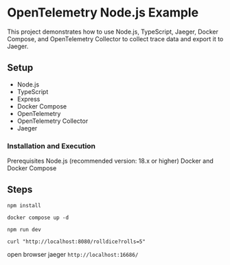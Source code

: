 # OpenTelemetry Node.js Example

This project demonstrates how to use Node.js, TypeScript, Jaeger, Docker Compose, and OpenTelemetry Collector to collect trace data and export it to Jaeger.

## Setup

- Node.js
- TypeScript
- Express
- Docker Compose
- OpenTelemetry
- OpenTelemetry Collector
- Jaeger

### Installation and Execution

Prerequisites
Node.js (recommended version: 18.x or higher)
Docker and Docker Compose

## Steps

```shell
npm install
```

```shell
docker compose up -d
```

```shell
npm run dev
```

```shell
curl "http://localhost:8080/rolldice?rolls=5"
```

open browser jaeger 
`http://localhost:16686/`
